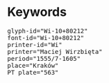 # Keywords
<pre>
glyph-id="Wi-10+80212"
font-id="Wi-10+80212"
printer-id="Wi"
printer="Maciej Wirzbięta"
period="1555/7-1605"
place="Kraków"
PT plate="563"
</pre>
